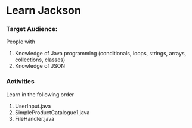 # Learn Jackson

### Target Audience:
People with
1. Knowledge of Java programming (conditionals, loops, strings, arrays, collections, classes)
2. Knowledge of JSON

### Activities
Learn in the following order
1. UserInput.java
2. SimpleProductCatalogue1.java
3. FileHandler.java


